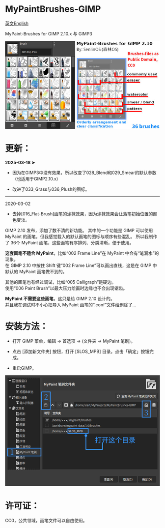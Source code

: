 # MyPaintBrushes-GIMP

[英文English](https://github.com/SenlinOS/MyPaintBrushes-GIMP)

MyPaint-Brushes for GIMP 2.10.x 与 GIMP3

![img](https://raw.githubusercontent.com/SenlinOS/databox/master/MyPaint-Brushes-for-GIMP-2.10-By_SenlinOS.jpg)

# 更新：

**2025-03-18 ➤‍‍**

- 因为在GIMP3中没有效果，所以改变了028_Blend和029_Smear的默认参数（也适用于GIMP2.10.x）

- 改进了033_Grass与036_Plush的图标。

---

2020-03-02

- 去掉[016_Flat-Brush]画笔的涂抹效果，因为涂抹效果会让落笔初始位置的颜色变淡。

GIMP 2.10 发布，添加了数不清的新功能。 其中的一个功能是 GIMP 可以使用 MyPaint 的画笔，但我感觉载入的默认画笔的图标与顺序有些混乱。
所以我制作了 36个 MyPaint 画笔，这些画笔有序排列、分类清晰，便于使用。

**这套画笔不适合 MyPaint**，比如“002 Frame Line”在 MyPaint 中会有“笔漏水”的现象。
<br />在 GIMP 2.10 中按住 Shift 键“002 Frame Line”可以画出直线，这是在 GIMP 中默认的 MyPaint 画笔做不到的。

其他的画笔也有经过调试，比如“005 Calligraph”是硬边。
<br />使用“006 Paint Brush”以最大压力绘画时边缘也不会出现锯齿。

**MyPaint 不需要这些画笔**，这只是给 GIMP 2.10 设计的。
<br />并且我在调试时不小心把导入 MyPaint 画笔的“.conf”文件给删除了…

# 安装方法：
- 打开 GIMP 菜单，编辑 -> 首选项 -> (文件夹 -> MyPaint 笔刷)。

- 点击 [添加新文件夹] 按钮，打开 [SLOS_MPB] 目录。点击「确定」按钮完成。

- 重启GIMP。

![img](https://raw.githubusercontent.com/SenlinOS/databox/refs/heads/master/MyPaint-Brushes-for-GIMP-Installation/zh_2025-03-18.png)

# 许可证：
CC0，公共领域，画笔文件可以自由使用。
